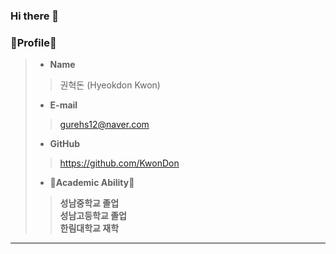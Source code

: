 ### Hi there 👋

### 👀Profile👀
> - __Name__
>> 권혁돈 (Hyeokdon Kwon)
> - __E-mail__
>> gurehs12@naver.com
> - __GitHub__
>> https://github.com/KwonDon
> - __🏫Academic Ability🏫__
>> __성남중학교 졸업__   
>> __성남고등학교 졸업__   
>> __한림대학교 재학__ 
---
